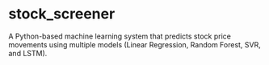 # stock_screener
A Python-based machine learning system that predicts stock price movements using multiple models (Linear Regression, Random Forest, SVR, and LSTM).
